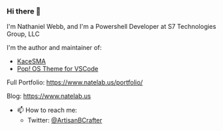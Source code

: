 ### Hi there 👋

I'm Nathaniel Webb, and I'm a Powershell Developer at S7 Technologies Group, LLC

I'm the author and maintainer of:

* [KaceSMA](https://github.com/ArtisanByteCrafter/KaceSMA)
* [Pop! OS Theme for VSCode](https://github.com/ArtisanByteCrafter/VSCodePopTheme)

Full Portfolio: https://www.natelab.us/portfolio/

Blog: https://www.natelab.us

- 📫 How to reach me:
  - Twitter: [@ArtisanBCrafter](https://www.twitter.com/ArtisanBCrafter)

<!--
**ArtisanByteCrafter/ArtisanByteCrafter** is a ✨ _special_ ✨ repository because its `README.md` (this file) appears on your GitHub profile.

Here are some ideas to get you started:

- 🔭 I’m currently working on ...
- 🌱 I’m currently learning ...
- 👯 I’m looking to collaborate on ...
- 🤔 I’m looking for help with ...
- 💬 Ask me about ...
- 📫 How to reach me: ...
- 😄 Pronouns: He/Him
- ⚡ Fun fact: ...
-->
